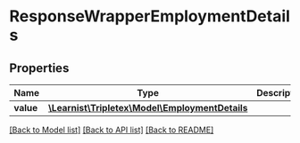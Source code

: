 # ResponseWrapperEmploymentDetails

## Properties
Name | Type | Description | Notes
------------ | ------------- | ------------- | -------------
**value** | [**\Learnist\Tripletex\Model\EmploymentDetails**](EmploymentDetails.md) |  | [optional] 

[[Back to Model list]](../../README.md#documentation-for-models) [[Back to API list]](../../README.md#documentation-for-api-endpoints) [[Back to README]](../../README.md)


